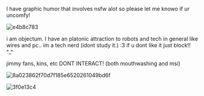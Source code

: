 <p>I have graphic humor that involves nsfw alot so please let me knowo if ur uncomfy!<p>

![e4b8c783](https://github.com/user-attachments/assets/3a7ed309-3f9e-4423-bdbf-ae56b773f587)


<p>i am objectum. I have an platonic attraction to robots and tech in general like wires and pc.. im a tech nerd (idont study it.) :3 if u dont like it just block!! ^_^<p>
<p></p>
<p>jimmy fans, kins, etc DONT INTERACT! (both mouthwashing and msi)<p>

![8a023862f70d7f185e6520261049bd6f](https://github.com/user-attachments/assets/7ce0fe4d-6f83-4925-a026-844430ac2229)

![3f0e13c4](https://github.com/user-attachments/assets/2c51143b-60fe-4fe9-ac47-058f9cb38469)
